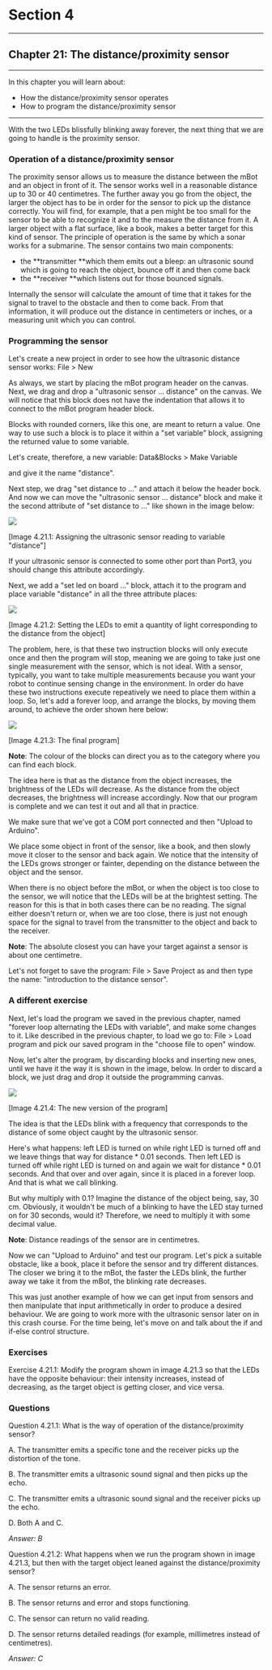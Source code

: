 # Section 4

---

## Chapter 21: The distance/proximity sensor

---

In this chapter you will learn about:

* How the distance/proximity sensor operates
* How to program the distance/proximity sensor

---

With the two LEDs blissfully blinking away forever, the next thing that we are going to handle is the proximity sensor.

### Operation of a distance/proximity sensor

The proximity sensor allows us to measure the distance between the mBot and an object in front of it. The sensor works well in a reasonable distance up to 30 or 40 centimetres. The further away you go from the object, the larger the object has to be in order for the sensor to pick up the distance correctly. You will find, for example, that a pen might be too small for the sensor to be able to recognize it and to the measure the distance from it. A larger object with a flat surface, like a book, makes a better target for this kind of sensor. The principle of operation is the same by which a sonar works for a submarine. The sensor contains two main components:

* the **transmitter **which them emits out a bleep: an ultrasonic sound which is going to reach the object, bounce off it and then come back
* the **receiver **which listens out for those bounced signals.

Internally the sensor will calculate the amount of time that it takes for the signal to travel to the obstacle and then to come back. From that information, it will produce out the distance in centimeters or inches, or a measuring unit which you can control.

### Programming the sensor

Let's create a new project in order to see how the ultrasonic distance sensor works: File &gt; New

As always, we start by placing the mBot program header on the canvas. Next, we drag and drop a "ultrasonic sensor ... distance" on the canvas. We will notice that this block does not have the indentation that allows it to connect to the mBot program header block.

Blocks with rounded corners, like this one, are meant to return a value. One way to use such a block is to place it within a "set variable" block, assigning the returned value to some variable.

Let's create, therefore, a new variable: Data&Blocks &gt; Make Variable

and give it the name "distance".

Next step, we drag "set distance to ..." and attach it below the header bock. And now we can move the "ultrasonic sensor ... distance" block and make it the second attribute of "set distance to ..." like shown in the image below:

![](/assets/Img.4.21.1.jpg)

\[Image 4.21.1: Assigning the ultrasonic sensor reading to variable "distance"\]

If your ultrasonic sensor is connected to some other port than Port3, you should change this attribute accordingly.

Next, we add a "set led on board ..." block, attach it to the program and place variable "distance" in all the three attribute places:

![](/assets/Img.4.21.2.jpg)

\[Image 4.21.2: Setting the LEDs to emit a quantity of light corresponding to the distance from the object\]

Τhe problem, here, is that these two instruction blocks will only execute once and then the program will stop, meaning we are going to take just one single measurement with the sensor, which is not ideal. With a sensor, typically, you want to take multiple measurements because you want your robot to continue sensing change in the environment. In order do have these two instructions execute repeatively we need to place them within a loop. So, let's add a forever loop, and arrange the blocks, by moving them around, to achieve the order shown here below:

![](/assets/Img.4.21.3.jpg)

\[Image 4.21.3: The final program\]

**Note**: The colour of the blocks can direct you as to the category where you can find each block.

The idea here is that as the distance from the object increases, the brightness of the LEDs will decrease. As the distance from the object decreases, the brightness will increase accordingly. Now that our program is complete and we can test it out and all that in practice.

We make sure that we've got a COM port connected and then "Upload to Arduino".

We place some object in front of the sensor, like a book, and then slowly move it closer to the sensor and back again. We notice that the intensity of the LEDs grows stronger or fainter, depending on the distance between the object and the sensor.

When there is no object before the mBot, or when the object is too close to the sensor, we will notice that the LEDs will be at the brightest setting. The reason for this is that in both cases there can be no reading. The signal either doesn't return or, when we are too close, there is just not enough space for the signal to travel from the transmitter to the object and back to the receiver.

**Note**: The absolute closest you can have your target against a sensor is about one centimetre.

Let's not forget to save the program: File &gt; Save Project as and then type the name: "introduction to the distance sensor".

### A different exercise

Next, let's load the program we saved in the previous chapter, named "forever loop alternating the LEDs with variable", and make some changes to it. Like described in the previous chapter, to load we go to: File &gt; Load program and pick our saved program in the "choose file to open" window.

Now, let's alter the program, by discarding blocks and inserting new ones, until we have it the way it is shown in the image, below. In order to discard a block, we just drag and drop it outside the programming canvas.

![](/assets/Img.4.21.4.jpg)

\[Image 4.21.4: The new version of the program\]

The idea is that the LEDs blink with a frequency that corresponds to the distance of some object caught by the ultrasonic sensor.

Here's what happens: left LED is turned on while right LED is turned off and we leave things that way for distance \* 0.01 seconds. Then left LED is turned off while right LED is turned on and again we wait for distance \* 0.01 seconds. And that over and over again, since it is placed in a forever loop. And that is what we call blinking.

But why multiply with 0.1? Imagine the distance of the object being, say, 30 cm. Obviously, it wouldn't be much of a blinking to have the LED stay turned on for 30 seconds, would it? Therefore, we need to multiply it with some decimal value.

**Note**: Distance readings of the sensor are in centimetres.

Now we can "Upload to Arduino" and test our program. Let's pick a suitable obstacle, like a book, place it before the sensor and try different distances. The closer we bring it to the mBot, the faster the LEDs blink, the further away we take it from the mBot, the blinking rate decreases.

This was just another example of how we can get input from sensors and then manipulate that input arithmetically in order to produce a desired behaviour. We are going to work more with the ultrasonic sensor later on in this crash course. For the time being, let's move on and talk about the if and if-else control structure.

### Exercises

Exercise 4.21.1: Modify the program shown in image 4.21.3 so that the LEDs have the opposite behaviour: their intensity increases, instead of decreasing, as the target object is getting closer, and vice versa.

### Questions

Question 4.21.1: What is the way of operation of the distance/proximity sensor?

A. The transmitter emits a specific tone and the receiver picks up the distortion of the tone.

B. The transmitter emits a ultrasonic sound signal and then picks up the echo.

C. The transmitter emits a ultrasonic sound signal and the receiver picks up the echo.

D. Both A and C.

_Answer: B_

Question 4.21.2: What happens when we run the program shown in image 4.21.3, but then with the target object leaned against the distance/proximity sensor?

A. The sensor returns an error.

B. The sensor returns and error and stops functioning.

C. The sensor can return no valid reading.

D. The sensor returns detailed readings \(for example, millimetres instead of centimetres\).

_Answer: C_

